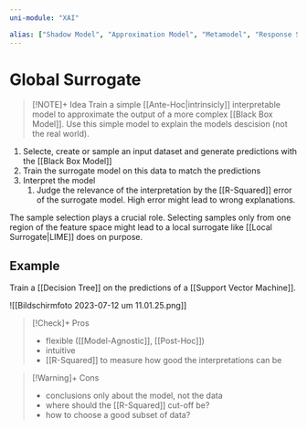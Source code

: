 ```yaml
---
uni-module: "XAI"

alias: ["Shadow Model", "Approximation Model", "Metamodel", "Response Surface Model", "Emulator"]
---
```


# Global Surrogate

> [!NOTE]+ Idea
> Train a simple [[Ante-Hoc|intrinsicly]] interpretable model to approximate the output of a more complex [[Black Box Model]].
> Use this simple model to explain the models descision (not the real world).

1. Selecte, create or sample an input dataset and generate predictions with the [[Black Box Model]]
2. Train the surrogate model on this data to match the predictions
3. Interpret the model
   1. Judge the relevance of the interpretation by the [[R-Squared]] error of the surrogate model. High error might lead to wrong explanations.

The sample selection plays a crucial role. Selecting samples only from one region of the feature space might lead to a local surrogate like [[Local Surrogate|LIME]] does on purpose.

## Example

Train a [[Decision Tree]] on the predictions of a [[Support Vector Machine]].

![[Bildschirmfoto 2023-07-12 um 11.01.25.png]]

> [!Check]+ Pros
>
> - flexible ([[Model-Agnostic]], [[Post-Hoc]])
> - intuitive
> - [[R-Squared]] to measure how good the interpretations can be

> [!Warning]+ Cons
>
> - conclusions only about the model, not the data
> - where should the [[R-Squared]] cut-off be?
> - how to choose a good subset of data?
